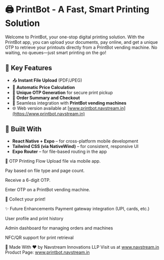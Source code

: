 # 🖨️ PrintBot - A Fast, Smart Printing Solution

Welcome to PrintBot, your one-stop digital printing solution. With the PrintBot app, you can upload your documents, pay online, and get a unique OTP to retrieve your printouts directly from a PrintBot vending machine. No waiting, no queues—just smart printing on the go!

## 🚀 Key Features

- 📤 **Instant File Upload** (PDF/JPEG)
- 💸 **Automatic Price Calculation** 
- 🔐 **Unique OTP Generation** for secure print pickup
- 🧾 **Order Summary and Checkout**
- 🤝 Seamless integration with **PrintBot vending machines**
- 🌐 Web version available at [www.printbot.navstream.in](https://www.printbot.navstream.in)

## 📱 Built With

- **React Native + Expo** – for cross-platform mobile development
- **Tailwind CSS (via NativeWind)** – for consistent, responsive UI
- **Expo Router** – for file-based routing in the app

🔐 OTP Printing Flow
Upload file via mobile app.

Pay based on file type and page count.

Receive a 6-digit OTP.

Enter OTP on a PrintBot vending machine.

🎉 Collect your print!

✨ Future Enhancements
Payment gateway integration (UPI, cards, etc.)

User profile and print history

Admin dashboard for managing orders and machines

NFC/QR support for print retrieval

🙌 Made With ❤️ by Navstream Innovations LLP
Visit us at www.navstream.in
Product Page: www.printbot.navstream.in

